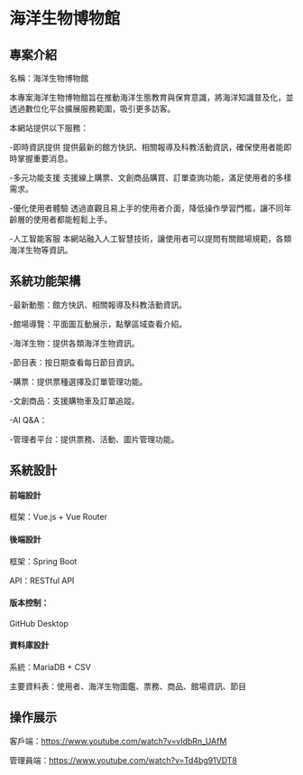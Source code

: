 # 海洋生物博物館
## 專案介紹 
名稱：海洋生物博物館

本專案海洋生物博物館旨在推動海洋生態教育與保育意識，將海洋知識普及化，並透過數位化平台擴展服務範圍，吸引更多訪客。

本網站提供以下服務：

-即時資訊提供
提供最新的館方快訊、相關報導及科教活動資訊，確保使用者能即時掌握重要消息。

-多元功能支援
支援線上購票、文創商品購買、訂單查詢功能，滿足使用者的多樣需求。

-優化使用者體驗
透過直觀且易上手的使用者介面，降低操作學習門檻，讓不同年齡層的使用者都能輕鬆上手。

-人工智能客服
本網站融入人工智慧技術，讓使用者可以提問有關館場規範，各類海洋生物等資訊。

## 系統功能架構

-最新動態：館方快訊、相關報導及科教活動資訊。

-館場導覽：平面圖互動展示，點擊區域查看介紹。

-海洋生物：提供各類海洋生物資訊。

-節目表：按日期查看每日節目資訊。

-購票：提供票種選擇及訂單管理功能。

-文創商品：支援購物車及訂單追蹤。

-AI Q&A：

-管理者平台：提供票務、活動、圖片管理功能。

## 系統設計

#### 前端設計
框架：Vue.js + Vue Router
#### 後端設計
框架：Spring Boot

API：RESTful API

#### 版本控制：
GitHub Desktop
 
#### 資料庫設計

系統：MariaDB + CSV

主要資料表：使用者、海洋生物圖鑑、票務、商品、館場資訊、節目

## 操作展示

客戶端：https://www.youtube.com/watch?v=vIdbRn_UAfM

管理員端：https://www.youtube.com/watch?v=Td4bg91VDT8




